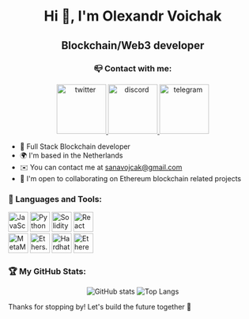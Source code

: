<h1 align="center">Hi 👋, I'm Olexandr Voichak</h1>
<h2 align="center">Blockchain/Web3 developer</h2>

<h3 align="center">📪 Contact with me:</h3>
<p align="center">
  <a href="https://twitter.com/https://twitter.com/OVoichak" target="_blank" rel="noreferrer"> <img src="https://img.shields.io/badge/-Twitter-1DA1F2?style=for-the-badge&logo=twitter&logoColor=white" alt="twitter" width="100" /> </a>
  <a href="https://discordapp.com/users/1127164938188755094" target="_blank" rel="noreferrer"> <img src="https://img.shields.io/badge/-Discord-7289DA?style=for-the-badge&logo=discord&logoColor=white" alt="discord" width="100" /> </a>
  <a href="https://t.me/voichak_eth" target="_blank" rel="noreferrer"> <img src="https://img.shields.io/badge/-Telegram-2CA5E0?style=for-the-badge&logo=telegram&logoColor=white" alt="telegram" width="100" /> </a>
</p>

- 🚀 Full Stack Blockchain developer
- 🌍 I'm based in the Netherlands
- ✉️ You can contact me at sanavojcak@gmail.com
- 🤝 I'm open to collaborating on Ethereum blockchain related projects

<h3 align="left">🧰 Languages and Tools:</h3>
<div>
  <a href="#"><img height="40" src="https://img.shields.io/badge/-JavaScript-F7DF1E?style=for-the-badge&logo=javascript&logoColor=white" alt="JavaScript" /></a>
  <a href="#"><img height="40" src="https://img.shields.io/badge/-Python-3776AB?style=for-the-badge&logo=python&logoColor=white" alt="Python" /></a>
  <a href="#"><img height="40" src="https://img.shields.io/badge/-Solidity-363636?style=for-the-badge&logo=solidity&logoColor=white" alt="Solidity" /></a>
  <a href="#"><img height="40" src="https://img.shields.io/badge/-React-61DAFB?style=for-the-badge&logo=react&logoColor=white" alt="React" /></a>
</div>
<div>
  <a href="#"><img height="40" src="https://img.shields.io/badge/-MetaMask-E2761B?style=for-the-badge&logo=metamask&logoColor=white" alt="MetaMask" /></a>
  <a href="#"><img height="40" src="https://img.shields.io/badge/-Ethers.js-3498DB?style=for-the-badge&logo=ethereum&logoColor=white" alt="Ethers.js" /></a>
  <a href="#"><img height="40" src="https://img.shields.io/badge/-Hardhat-3E1F3D?style=for-the-badge&logo=hardhat&logoColor=white" alt="Hardhat" /></a>
  <a href="#"><img height="40" src="https://img.shields.io/badge/-Ethereum-3C3C3D?style=for-the-badge&logo=ethereum&logoColor=white" alt="Ethereum" /></a>
</div>

<h3 align="left">🏆 My GitHub Stats:</h3>
<p align="center">
  <img src="https://github-readme-stats.vercel.app/api?username=intger&show_icons=true&theme=tokyonight" alt="GitHub stats" />
  <img src="https://github-readme-stats.vercel.app/api/top-langs/?username=intger&theme=tokyonight" alt="Top Langs" />
</p>

Thanks for stopping by! Let's build the future together 🚀


